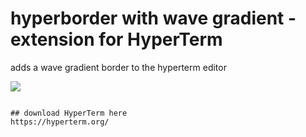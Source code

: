 # hyperborder with wave gradient - extension for HyperTerm
adds a wave gradient border to the hyperterm editor

![](http://im.ezgif.com/tmp/ezgif-743915911.gif)


```

## download HyperTerm here
https://hyperterm.org/
